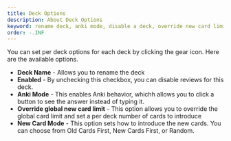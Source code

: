 ```yaml
---
title: Deck Options
description: About Deck Options
keyword: rename deck, anki mode, disable a deck, override new card limit, set new card limit, new card introduction
order: -.INF
---
```

You can set per deck options for each deck by clicking the gear icon. Here are the available options.
* **Deck Name** - Allows you to rename the deck
* **Enabled** - By unchecking this checkbox, you can disable reviews for this deck.
* **Anki Mode** - This enables Anki behavior, whichh allows you to click a button to see the answer instead of typing it.
* **Override global new card limit** - This option allows you to override the global card limit and set a per deck number of cards to introduce
* **New Card Mode** - This option sets how to introduce the new cards. You can choose from Old Cards First, New Cards First, or Random.